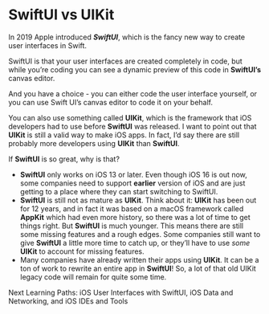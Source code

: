 # SwiftUI vs UIKit



In 2019 Apple introduced ***SwiftUI***, which is the fancy new way to create user interfaces in Swift.

SwiftUI is that your user interfaces are created completely in code, but while you’re coding you can see a dynamic preview of this code in **SwiftUI’s** canvas editor.

And you have a choice - you can either code the user interface yourself, or you can use Swift UI’s canvas editor to code it on your behalf.

You can also use something called **UIKit**, which is the framework that iOS developers had to use before **SwiftUI** was released. I want to point out that **UIKit** is still a valid way to make iOS apps. In fact, I’d say there are still probably more developers using **UIKit** than **SwiftUI**.

If **SwiftUI** is so great, why is that?

- **SwiftUI** only works on iOS 13 or later. Even though iOS 16 is out now, some companies need to support **earlier** version of iOS and are just getting to a place where they can start switching to SwiftUI.
- **SwiftUI** is still not as mature as **UIKit**. Think about it: **UIKit** has been out for 12 years, and in fact it was based on a macOS framework called **AppKit** which had even more history, so there was a lot of time to get things right. But **SwiftUI** is much younger. This means there are still some missing features and a rough edges. Some companies still want to give **SwiftUI** a little more time to catch up, or they’ll have to use *some* **UIKit** to account for missing features.
- Many companies have already written their apps using **UIKit**. It can be a ton of work to rewrite an entire app in **SwiftUI**! So, a lot of that old UIKit legacy code will remain for quite some time.

Next Learning Paths: iOS User Interfaces with SwiftUI, iOS Data and Networking, and iOS IDEs and Tools

